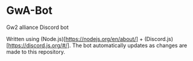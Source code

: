 # GwA-Bot
Gw2 alliance Discord bot

Written using (Node.js)[https://nodejs.org/en/about/] + (Discord.js)[https://discord.js.org/#/]. The bot automatically updates as changes are made to this repository.